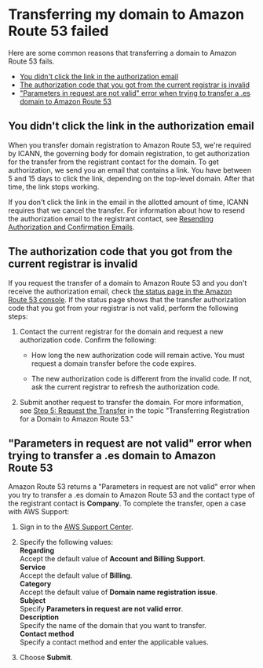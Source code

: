 # Transferring my domain to Amazon Route 53 failed<a name="troubleshooting-domain-transfer-failed"></a>

Here are some common reasons that transferring a domain to Amazon Route 53 fails\.


+ [You didn't click the link in the authorization email](#troubleshooting-domain-transfer-failed-click-link)
+ [The authorization code that you got from the current registrar is invalid](#troubleshooting-domain-transfer-failed-authorization-code-invalid)
+ ["Parameters in request are not valid" error when trying to transfer a \.es domain to Amazon Route 53](#troubleshooting-domain-transfer-failed-parameters-in-request-are-not-valid)

## You didn't click the link in the authorization email<a name="troubleshooting-domain-transfer-failed-click-link"></a>

When you transfer domain registration to Amazon Route 53, we're required by ICANN, the governing body for domain registration, to get authorization for the transfer from the registrant contact for the domain\. To get authorization, we send you an email that contains a link\. You have between 5 and 15 days to click the link, depending on the top\-level domain\. After that time, the link stops working\.

If you don't click the link in the email in the allotted amount of time, ICANN requires that we cancel the transfer\. For information about how to resend the authorization email to the registrant contact, see [Resending Authorization and Confirmation Emails](domain-click-email-link.md)\.

## The authorization code that you got from the current registrar is invalid<a name="troubleshooting-domain-transfer-failed-authorization-code-invalid"></a>

If you request the transfer of a domain to Amazon Route 53 and you don't receive the authorization email, check [the status page in the Amazon Route 53 console](http://docs.aws.amazon.com/Route53/latest/DeveloperGuide/domain-transfer-to-route-53-status.html)\. If the status page shows that the transfer authorization code that you got from your registrar is not valid, perform the following steps:

1. Contact the current registrar for the domain and request a new authorization code\. Confirm the following:

   + How long the new authorization code will remain active\. You must request a domain transfer before the code expires\.

   + The new authorization code is different from the invalid code\. If not, ask the current registrar to refresh the authorization code\.

1. Submit another request to transfer the domain\. For more information, see [Step 5: Request the Transfer](domain-transfer-to-route-53.md#domain-transfer-to-route-53-request-transfer) in the topic "Transferring Registration for a Domain to Amazon Route 53\."

## "Parameters in request are not valid" error when trying to transfer a \.es domain to Amazon Route 53<a name="troubleshooting-domain-transfer-failed-parameters-in-request-are-not-valid"></a>

Amazon Route 53 returns a "Parameters in request are not valid" error when you try to transfer a \.es domain to Amazon Route 53 and the contact type of the registrant contact is **Company**\. To complete the transfer, open a case with AWS Support:

1. Sign in to the [AWS Support Center](https://console.aws.amazon.com/support/home?region=us-east-1#/case/create?issueType=customer-service&serviceCode=billing&categoryCode=domain-name-registration-issue)\.

1. Specify the following values:  
**Regarding**  
Accept the default value of **Account and Billing Support**\.  
**Service**  
Accept the default value of **Billing**\.  
**Category**  
Accept the default value of **Domain name registration issue**\.  
**Subject**  
Specify **Parameters in request are not valid error**\.  
**Description**  
Specify the name of the domain that you want to transfer\.  
**Contact method**  
Specify a contact method and enter the applicable values\.

1. Choose **Submit**\.
